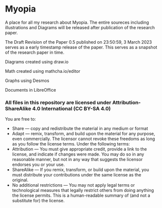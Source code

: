 # Myopia
A place for all my research about Myopia.
The entire soureces including illustrations and Diagrams will be released after publication of the research paper.

The Draft Revision of the Paper 0.5 published on 23:50:59, 3 March 2023 serves as a early timestamp release of the paper.
This serves as a snapshot of the research paper in time.



Diagrams created using draw.io

Math created using mathcha.io/editor

Graphs using Desmos

Documents in LibreOffice

### All files in this repository are licensed under Attribution-ShareAlike 4.0 International (CC BY-SA 4.0)
You are free to:
* Share — copy and redistribute the material in any medium or format
* Adapt — remix, transform, and build upon the material for any purpose, even commercially.
The licensor cannot revoke these freedoms as long as you follow the license terms.
Under the following terms:
* Attribution — You must give appropriate credit, provide a link to the license, and indicate if changes were made. You may do so in any reasonable manner, but not in any way that suggests the licensor endorses you or your use.
* ShareAlike — If you remix, transform, or build upon the material, you must distribute your contributions under the same license as the original.
* No additional restrictions — You may not apply legal terms or technological measures that legally restrict others from doing anything the license permits.
This is a human-readable summary of (and not a substitute for) the license.
